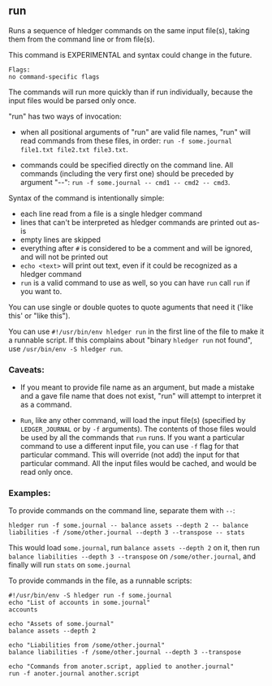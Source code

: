 ## run 

Runs a sequence of hledger commands on the same input file(s), taking them from the command line or from file(s).

This command is EXPERIMENTAL and syntax could change in the future.

```flags
Flags:
no command-specific flags
```

The commands will run more quickly than if run individually, because the input files would be parsed only once.

"run" has two ways of invocation:

- when all positional arguments of "run" are valid file names, "run" will read commands from these files, in order: `run -f some.journal file1.txt file2.txt file3.txt`.

- commands could be specified directly on the command line. All commands (including the very first one) should be preceded by argument "--": `run -f some.journal -- cmd1 -- cmd2 -- cmd3`.

Syntax of the command is intentionally simple:
- each line read from a file is a single hledger command
- lines that can't be interpreted as hledger commands are printed out as-is
- empty lines are skipped
- everything after `#` is considered to be a comment and will be ignored, and will not be printed out
- `echo <text>` will print out text, even if it could be recognized as a hledger command 
- `run` is a valid command to use as well, so you can have `run` call `run` if you want to.

You can use single or double quotes to quote aguments that need it ('like this' or "like this").

You can use `#!/usr/bin/env hledger run` in the first line of the file to make it a runnable script. If this complains about "binary `hledger run` not found", use `/usr/bin/env -S hledger run`.

### Caveats:

- If you meant to provide file name as an argument, but made a mistake and a gave file name that does not exist, "run" will attempt to interpret it as a command.

- `Run`, like any other command, will load the input file(s) (specified by `LEDGER_JOURNAL` or by `-f` arguments). The contents of those files would be used by all the commands that `run` runs. If you want a particular command to use a different input file, you can use `-f` flag for that particular command. This will override (not add) the input for that particular command. All the input files would be cached, and would be read only once.

### Examples:

To provide commands on the command line, separate them with `--`:
```cli
hledger run -f some.journal -- balance assets --depth 2 -- balance liabilities -f /some/other.journal --depth 3 --transpose -- stats
```
This would load `some.journal`, run `balance assets --depth 2` on it, then run `balance liabilities --depth 3 --transpose` on `/some/other.journal`, and finally will run `stats` on `some.journal`

To provide commands in the file, as a runnable scripts:
```cli
#!/usr/bin/env -S hledger run -f some.journal
echo "List of accounts in some.journal"
accounts

echo "Assets of some.journal"
balance assets --depth 2

echo "Liabilities from /some/other.journal"
balance liabilities -f /some/other.journal --depth 3 --transpose

echo "Commands from anoter.script, applied to another.journal"
run -f anoter.journal another.script
```

